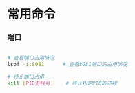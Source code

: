 # 常用命令

### 端口

```bash

# 查看端口占用情况
lsof -i:8081      # 查看8081端口的占用情况

# 终止端口占用
kill [PID进程号]    # 终止指定PID的进程


```
